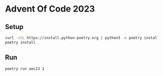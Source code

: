 # Advent Of Code 2023

## Setup

```sh
curl -sSL https://install.python-poetry.org | python3 -m poetry install
poetry install
```

## Run

```sh
poetry run aoc23 1
```
